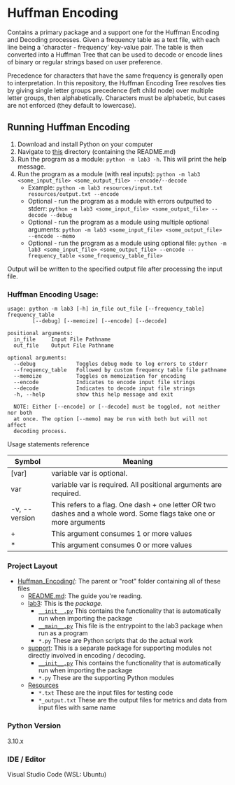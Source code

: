 # Huffman Encoding

Contains a primary package and a support one for the Huffman Encoding and
Decoding processes. Given a frequency table as a text file, with each line
being a 'character - frequency' key-value pair. The table is then converted
into a Huffman Tree that can be used to decode or encode lines of binary or
regular strings based on user preference.

Precedence for characters that have the same frequency is generally open to
interpretation. In this repository, the Huffman Encoding Tree resolves ties by
giving single letter groups precedence (left child node) over multiple letter
groups, then alphabetically. Characters must be alphabetic, but cases are not
enforced (they default to lowercase).

## Running Huffman Encoding

1. Download and install Python on your computer
2. Navigate to [this](.) directory (containing the README.md)
3. Run the program as a module: `python -m lab3 -h`. This will print the help
   message.
4. Run the program as a module (with real inputs):
   `python -m lab3 <some_input_file> <some_output_file> --encode/--decode`
   - Example: `python -m lab3 resources/input.txt resources/output.txt --encode`
   - Optional - run the program as a module with errors outputted to stderr:
     `python -m lab3 <some_input_file> <some_output_file> --decode --debug`
   - Optional - run the program as a module using multiple optional arguments:
     `python -m lab3 <some_input_file> <some_output_file> --encode --memo`
   - Optional - run the program as a module using optional file:
     `python -m lab3 <some_input_file> <some_output_file> --encode --frequency_table <some_frequency_table_file>`

Output will be written to the specified output file after processing the input
file.

### Huffman Encoding Usage:

```commandline
usage: python -m lab3 [-h] in_file out_file [--frequency_table] frequency_table
        [--debug] [--memoize] [--encode] [--decode]

positional arguments:
  in_file     Input File Pathname
  out_file    Output File Pathname

optional arguments:
  --debug             Toggles debug mode to log errors to stderr
  --frequency_table   Followed by custom frequency table file pathname
  --memoize           Toggles on memoization for encoding
  --encode            Indicates to encode input file strings
  --decode            Indicates to decode input file strings
  -h, --help          show this help message and exit

  NOTE: Either [--encode] or [--decode] must be toggled, not neither nor both
  at once. The option [--memo] may be run with both but will not affect
  decoding process.
```

Usage statements reference

| Symbol        | Meaning                                                                                                            |
| ------------- | ------------------------------------------------------------------------------------------------------------------ |
| [var]         | variable var is optional.                                                                                          |
| var           | variable var is required. All positional arguments are required.                                                   |
| -v, --version | This refers to a flag. One dash + one letter OR two dashes and a whole word. Some flags take one or more arguments |
| +             | This argument consumes 1 or more values                                                                            |
| \*            | This argument consumes 0 or more values                                                                            |

### Project Layout

- [Huffman_Encoding/](.): The parent or "root" folder containing all of these
  files
  - [README.md](README.md):
    The guide you're reading.
  - [lab3](lab3):
    This is the _package_.
    - [`__init__.py`](lab3/__init__.py)
      This contains the functionality that is automatically run when importing
      the package
    - [`__main__.py`](lab3/__main__.py)
      This file is the entrypoint to the lab3 package when run as a program
    - `*.py`
      These are Python scripts that do the actual work
  - [support](support):
    This is a separate package for supporting modules not directly involved in
    encoding / decoding.
    - [`__init__.py`](support/__init__.py)
      This contains the functionality that is automatically run when importing
      the package
    - `*.py`
      These are the supporting Python modules
  - [Resources](resources)
    - `*.txt`
      These are the input files for testing code
    - `*_output.txt`
      These are the output files for metrics and data from input files with
      same name

### Python Version

3.10.x

### IDE / Editor

Visual Studio Code (WSL: Ubuntu)
